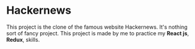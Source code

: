 # Hackernews
This project is the clone of the famous website Hackernews. It's nothing sort of fancy project.
This project is made by me to practice my **React js**, **Redux**, skills.
